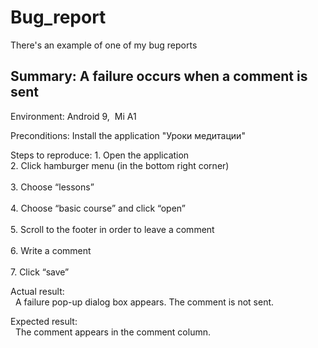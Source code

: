 # Bug_report
There's an example of one of my bug reports

## Summary: A failure occurs when a comment is sent    
Environment: Android 9,  Mi A1  

Preconditions: Install the application "Уроки медитации"

Steps to reproduce:
    1. Open the application</br> 
    2. Click hamburger menu (in the bottom right corner)</br>  
    3. Choose “lessons”</br>  
    4. Choose “basic course” and click “open”</br>  
    5. Scroll to the footer in order to leave a comment</br>  
    6. Write a comment</br>  
    7. Click “save”</br>  
    
Actual result:</br>  
A failure pop-up dialog box appears. The comment is not sent.</br> 

Expected result:</br>  
The comment appears in the comment column.
